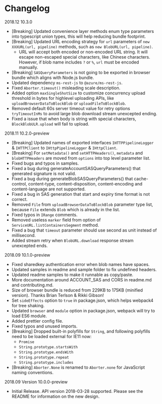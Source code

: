 # Changelog

2018.12 10.3.0

* [Breaking] Updated convenience layer methods enum type parameters into typescript union types, this will help reducing bundle footprint.
* [Breaking] Updated URL encoding strategy for `url` parameters of `new XXXURL(url, pipeline)` methods, such as `new BlobURL(url, pipeline)`.
  * URL will accept both encoded or non-encoded URL string. It will escape non-escaped special characters, like Chinese characters. However, if blob name includes `?` or `%`, `url` must be encoded manually.
* [Breaking] `SASQueryParameters` is not going to be exported in browser bundle which aligns with Node.js bundle.
* Updated dependency `ms-rest-js` to `@azure/ms-rest-js`.
* Fixed `Aborter.timeout()` misleading scale description.
* Added option `maxSingleShotSize` to customize concurrency upload threshold in bytes for highlevel uploading APIs, like `uploadBrowserDataToBlockBlob` or `uploadFileToBlockBlob`.
* Removed default 60s server timeout value for retry options `tryTimeoutInMs` to avoid large blob download stream unexcepted ending.
* Fixed a issue that when body is string with special characters, `BlockBlobULR.upload` will fail to upload.

2018.11 10.2.0-preview

* [Breaking] Updated names of exported interfaces `IHTTPPipelineLogger` & `IHTTPClient` to `IHttpPipelineLogger` & `IHttpClient`.
* [Breaking] For `setMetadata()` and `setHTTPHeaders()`, `metadata` and `blobHTTPHeaders` are moved from `options` into top level parameter list.
* Fixed bugs and typos in samples.
* Fixed a bug during generateAccountSASQueryParameters() that generated signature is not valid.
* Fixed a bug during generateBlobSASQueryParameters() that cache-control, content-type, content-disposition, content-encoding and content-language are not supported.
* Fixed a bug in SAS generation that start and expiry time format is not correct.
* Removed `File` from `uploadBrowserDataToBlockBlob` parameter type list, because `File` extends `Blob` which is already in the list.
* Fixed typos in `IRange` comments.
* Removed useless `marker` field from option of `ServiceURL.listContainersSegment` method.
* Fixed a bug that `timeout` parameter should use second as unit instead of millisecond.
* Added stream retry when `BlobURL.download` response stream unexcepted ends.

2018.09 10.1.0-preview

* Fixed sharedkey authentication error when blob names have spaces.
* Updated samples in readme and sample folder to fix undefined headers.
* Updated readme samples to make it runnable as copy/paste.
* More documentation around ACCOUNT_SAS and CORS in readme.md and contributing.md.
* Size of browser bundle is reduced from 229KB to 175KB (minified version). Thanks Brian Terlson & Rikki Gibson!
* Set `sideEffects` option to `true` in package.json, which helps webpack4 for tree shaking.
* Updated `browser` and `module` option in package.json, webpack will try to load ES6 module.
* Added prettier config file.
* Fixed typos and unused imports.
* [Breaking] Dropped built-in polyfills for `String`, and following polyfills need to be loaded external for IE11 now:
  * `Promise`
  * `String.prototype.startsWith`
  * `String.prototype.endsWith`
  * `String.prototype.repeat`
  * `String.prototype.includes`
* [Breaking] `Aborter.None` is renamed to `Aborter.none` for JavaScript naming conventions.

2018.09 Version 10.0.0-preview

* Initial Release. API version 2018-03-28 supported. Please see the README for information on the new design.
